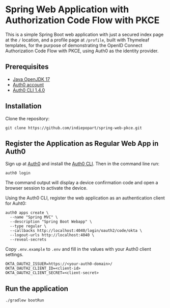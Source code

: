 # Spring Web Application with Authorization Code Flow with PKCE

This is a simple Spring Boot web application with just a secured index page at the `/` location, and a profile page at `/profile`, built with Thymeleaf templates, for the purpose of demonstrating the OpenID Connect Authorization Code Flow with PKCE, using Auth0 as the identity provider.

## Prerequisites

- [Java OpenJDK 17](https://jdk.java.net/java-se-ri/17)
- [Auth0 account](https://auth0.com/signup)
- [Auth0 CLI 1.4.0](https://github.com/auth0/auth0-cli#installation)


## Installation

Clone the repository:

```shell
git clone https://github.com/indiepopart/spring-web-pkce.git
```

## Register the Application as Regular Web App in Auth0

Sign up at [Auth0](https://auth0.com/signup) and install the [Auth0 CLI](https://github.com/auth0/auth0-cli). Then in the command line run:

```shell
auth0 login
```

The command output will display a device confirmation code and open a browser session to activate the device.

Using the Auth0 CLI, register the web application as an authentication client for Auht0:

```shell
auth0 apps create \
  --name "Spring MVC" \
  --description "Spring Boot Webapp" \
  --type regular \
  --callbacks http://localhost:4040/login/oauth2/code/okta \
  --logout-urls http://localhost:4040 \
  --reveal-secrets
```

Copy `.env.example` to `.env` and fill in the values with your Auth0 client settings.

```shell
OKTA_OAUTH2_ISSUER=https://<your-auth0-domain>/
OKTA_OAUTH2_CLIENT_ID=<client-id>
OKTA_OAUTH2_CLIENT_SECRET=<client-secret>
```

## Run the application

```shell
./gradlew bootRun
```